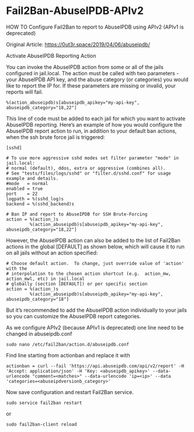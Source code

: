 # Fail2Ban-AbuseIPDB-APIv2
HOW TO Configure Fail2Ban to report to AbuseIPDB using APIv2 (APIv1 is deprecated)

Original Article: https://0ut3r.space/2019/04/06/abuseipdb/

Activate AbuseIPDB Reporting Action

You can invoke the AbuseIPDB action from some or all of the jails configured in jail.local. The action must be called with two parameters - your AbuseIPDB API key, and the abuse category (or categories) you would like to report the IP for. If these parameters are missing or invalid, your reports will fail.

```
%(action_abuseipdb)s[abuseipdb_apikey="my-api-key", abuseipdb_category="18,22"]
```

This line of code must be added to each jail for which you want to activate AbuseIPDB reporting. Here’s an example of how you would configure the AbuseIPDB report action to run, in addition to your default ban actions, when the ssh brute force jail is triggered:

```
[sshd]

# To use more aggressive sshd modes set filter parameter "mode" in jail.local:
# normal (default), ddos, extra or aggressive (combines all).
# See "tests/files/logs/sshd" or "filter.d/sshd.conf" for usage example and details.
#mode   = normal
enabled = true
port    = 22
logpath = %(sshd_log)s
backend = %(sshd_backend)s

# Ban IP and report to AbuseIPDB for SSH Brute-Forcing
action = %(action_)s
         %(action_abuseipdb)s[abuseipdb_apikey="my-api-key", abuseipdb_category="18,22"]
```

However, the AbuseIPDB action can also be added to the list of Fail2Ban actions in the global [DEFAULT] as shown below, which will cause it to run on all jails without an action specified:

```
# Choose default action.  To change, just override value of 'action' with the
# interpolation to the chosen action shortcut (e.g.  action_mw, action_mwl, etc) in jail.local
# globally (section [DEFAULT]) or per specific section
action = %(action_)s
         %(action_abuseipdb)s[abuseipdb_apikey="my-api-key", abuseipdb_category="18"]
```

But it’s recommended to add the AbuseIPDB action individually to your jails so you can customize the AbuseIPDB report categories.

As we configure APIv2 (because APIv1 is deprecated) one line need to be changed in abuseipdb.conf

```
sudo nano /etc/fail2ban/action.d/abuseipdb.conf
```

Find line starting from actionban and replace it with

```
actionban = curl --fail 'https://api.abuseipdb.com/api/v2/report' -H 'Accept: application/json' -H 'Key: <abuseipdb_apikey>' --data-urlencode "comment=<matches>" --data-urlencode 'ip=<ip>' --data 'categories=<abuseipdversionb_category>'
```

Now save configuration and restart Fail2Ban service.

```
sudo service fail2ban restart
```
or

```
sudo fail2ban-client reload
```
